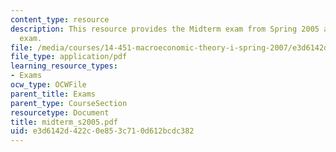 ```yaml
---
content_type: resource
description: This resource provides the Midterm exam from Spring 2005 as a practice
  exam.
file: /media/courses/14-451-macroeconomic-theory-i-spring-2007/e3d6142d422c0e853c710d612bcdc382_midterm_s2005.pdf
file_type: application/pdf
learning_resource_types:
- Exams
ocw_type: OCWFile
parent_title: Exams
parent_type: CourseSection
resourcetype: Document
title: midterm_s2005.pdf
uid: e3d6142d-422c-0e85-3c71-0d612bcdc382
---
```

